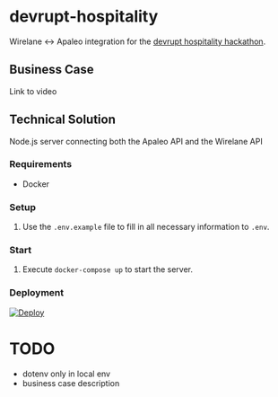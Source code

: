 # devrupt-hospitality
Wirelane <-> Apaleo integration for the [devrupt hospitality hackathon](https://www.devrupt-hospitality.com/).

## Business Case


Link to video

## Technical Solution
Node.js server connecting both the Apaleo API and the Wirelane API

### Requirements
- Docker

### Setup
1. Use the `.env.example` file to fill in all necessary information to `.env`.

### Start
1. Execute `docker-compose up` to start the server.

### Deployment
[![Deploy](https://www.herokucdn.com/deploy/button.svg)](https://heroku.com/deploy)

# TODO
- dotenv only in local env
- business case description